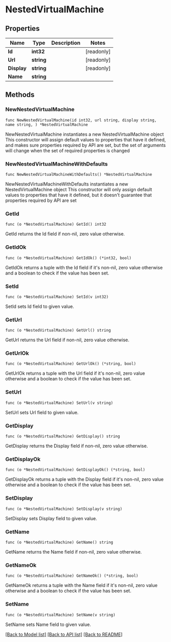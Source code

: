 # NestedVirtualMachine

## Properties

Name | Type | Description | Notes
------------ | ------------- | ------------- | -------------
**Id** | **int32** |  | [readonly] 
**Url** | **string** |  | [readonly] 
**Display** | **string** |  | [readonly] 
**Name** | **string** |  | 

## Methods

### NewNestedVirtualMachine

`func NewNestedVirtualMachine(id int32, url string, display string, name string, ) *NestedVirtualMachine`

NewNestedVirtualMachine instantiates a new NestedVirtualMachine object
This constructor will assign default values to properties that have it defined,
and makes sure properties required by API are set, but the set of arguments
will change when the set of required properties is changed

### NewNestedVirtualMachineWithDefaults

`func NewNestedVirtualMachineWithDefaults() *NestedVirtualMachine`

NewNestedVirtualMachineWithDefaults instantiates a new NestedVirtualMachine object
This constructor will only assign default values to properties that have it defined,
but it doesn't guarantee that properties required by API are set

### GetId

`func (o *NestedVirtualMachine) GetId() int32`

GetId returns the Id field if non-nil, zero value otherwise.

### GetIdOk

`func (o *NestedVirtualMachine) GetIdOk() (*int32, bool)`

GetIdOk returns a tuple with the Id field if it's non-nil, zero value otherwise
and a boolean to check if the value has been set.

### SetId

`func (o *NestedVirtualMachine) SetId(v int32)`

SetId sets Id field to given value.


### GetUrl

`func (o *NestedVirtualMachine) GetUrl() string`

GetUrl returns the Url field if non-nil, zero value otherwise.

### GetUrlOk

`func (o *NestedVirtualMachine) GetUrlOk() (*string, bool)`

GetUrlOk returns a tuple with the Url field if it's non-nil, zero value otherwise
and a boolean to check if the value has been set.

### SetUrl

`func (o *NestedVirtualMachine) SetUrl(v string)`

SetUrl sets Url field to given value.


### GetDisplay

`func (o *NestedVirtualMachine) GetDisplay() string`

GetDisplay returns the Display field if non-nil, zero value otherwise.

### GetDisplayOk

`func (o *NestedVirtualMachine) GetDisplayOk() (*string, bool)`

GetDisplayOk returns a tuple with the Display field if it's non-nil, zero value otherwise
and a boolean to check if the value has been set.

### SetDisplay

`func (o *NestedVirtualMachine) SetDisplay(v string)`

SetDisplay sets Display field to given value.


### GetName

`func (o *NestedVirtualMachine) GetName() string`

GetName returns the Name field if non-nil, zero value otherwise.

### GetNameOk

`func (o *NestedVirtualMachine) GetNameOk() (*string, bool)`

GetNameOk returns a tuple with the Name field if it's non-nil, zero value otherwise
and a boolean to check if the value has been set.

### SetName

`func (o *NestedVirtualMachine) SetName(v string)`

SetName sets Name field to given value.



[[Back to Model list]](../README.md#documentation-for-models) [[Back to API list]](../README.md#documentation-for-api-endpoints) [[Back to README]](../README.md)


